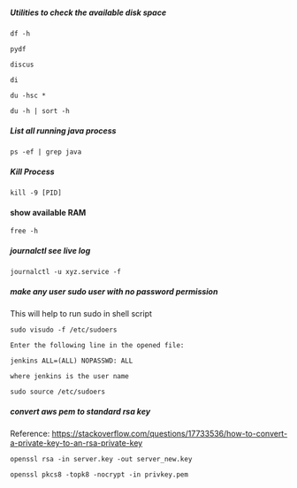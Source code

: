 ##### Utilities to check the available disk space

```
df -h

pydf

discus

di

du -hsc *

du -h | sort -h
```

##### List all running java process

```
ps -ef | grep java
```

##### Kill Process

```
kill -9 [PID]
```

#### show available RAM

```
free -h
```

##### journalctl see live log

```
journalctl -u xyz.service -f
```


##### make any user sudo user with no password permission

This will help to run sudo in shell script

```
sudo visudo -f /etc/sudoers

Enter the following line in the opened file:

jenkins ALL=(ALL) NOPASSWD: ALL

where jenkins is the user name

sudo source /etc/sudoers
```

##### convert aws pem to standard rsa key

Reference: https://stackoverflow.com/questions/17733536/how-to-convert-a-private-key-to-an-rsa-private-key
```
openssl rsa -in server.key -out server_new.key

openssl pkcs8 -topk8 -nocrypt -in privkey.pem
```



